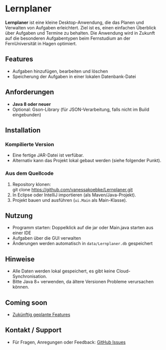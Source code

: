 # Lernplaner

**Lernplaner** ist eine kleine Desktop-Anwendung, die das Planen und Verwalten von Aufgaben erleichtert. Ziel ist es, einen einfachen Überblick über Aufgaben und Termine zu behalten. Die Anwendung wird in Zukunft auf die besonderen Aufgabentypen beim Fernstudium an der FernUniversität in Hagen optimiert.

## Features

- Aufgaben hinzufügen, bearbeiten und löschen
- Speicherung der Aufgaben in einer lokalen Datenbank-Datei

## Anforderungen

- **Java 8 oder neuer**
- Optional: Gson-Library (für JSON-Verarbeitung, falls nicht im Build eingebunden)

## Installation

### Kompilierte Version

- Eine fertige JAR-Datei ist verfübar.  
- Alternativ kann das Projekt lokal gebaut werden (siehe folgender Punkt).

### Aus dem Quellcode

1. Repository klonen:  
    git clone https://github.com/vanessakoebke/Lernplaner.git
2. In Eclipse oder IntelliJ importieren (als Maven/Java-Projekt).  
3. Projekt bauen und ausführen (`ui.Main` als Main-Klasse).

## Nutzung

- Programm starten: Doppelklick auf die jar oder Main.java starten aus einer IDE
- Aufgaben über die GUI verwalten  
- Änderungen werden automatisch in `data/Lernplaner.db` gespeichert

## Hinweise

- Alle Daten werden lokal gespeichert, es gibt keine Cloud-Synchronisation.  
- Bitte Java 8+ verwenden, da ältere Versionen Probleme verursachen können.

## Coming soon

- [Zukünftig geplante Features](https://github.com/vanessakoebke/Lernplaner/blob/main/docs/Anforderungen.md)

## Kontakt / Support

- Für Fragen, Anregungen oder Feedback: [GitHub Issues](https://github.com/vanessakoebke/Lernplaner/issues)
